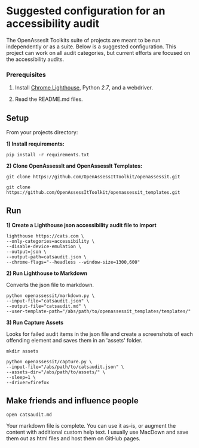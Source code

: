 # Suggested configuration for an accessibility audit
The OpenAssesIt Toolkits suite of projects are meant to be run independently or as a suite. Below is a suggested configuration. This project can work on all audit categories, but current efforts are focused on the accessibility audits.

### Prerequisites 

1. Install [Chrome Lighthouse](https://github.com/GoogleChrome/lighthouse/), Python _2.7_, and a webdriver.

2. Read the README.md files.

## Setup

From your projects directory:

__1) Install requirements:__

```
pip install -r requirements.txt
```

__2) Clone OpenAssessIt and OpenAssessIt Templates:__

```
git clone https://github.com/OpenAssessItToolkit/openassessit.git
```
```
git clone https://github.com/OpenAssessItToolkit/openassessit_templates.git
```

## Run 

__1) Create a Lighthouse json accessibility audit file to import__


```
lighthouse https://cats.com \
--only-categories=accessibility \
--disable-device-emulation \
--output=json \
--output-path=catsaudit.json \
--chrome-flags="--headless --window-size=1300,600"
```

__2) Run Lighthouse to Markdown__

Converts the json file to markdown.

```
python openassessit/markdown.py \
--input-file="catsaudit.json" \
--output-file="catsaudit.md" \
--user-template-path="/abs/path/to/openassessit_templates/templates/"
```

__3) Run Capture Assets__

Looks for failed audit items in the json file and create a screenshots of each offending element and saves them in an 'assets' folder.

```
mkdir assets
```

```
python openassessit/capture.py \
--input-file="/abs/path/to/catsaudit.json" \
--assets-dir="/abs/path/to/assets/" \
--sleep=1 \
--driver=firefox
```

## Make friends and influence people


```
open catsaudit.md
```

Your markdown file is complete. You can use it as-is, or augment the content with additional custom help text.  I usually use MacDown and save them out as html files and host them on GitHub pages.
 




